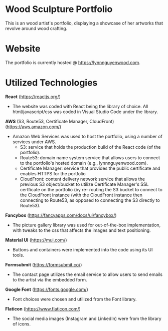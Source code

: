 # Wood Sculpture Portfolio
This is an wood artist's portfolio, displaying a showcase of her artworks that revolve around wood crafting.

# Website

The portfolio is currently hosted @ https://lynnnguyenwood.com.

# Utilized Technologies

**React** (https://reactjs.org/)
- The website was coded with React being the library of choice. All html/javascript/css was coded in Visual Studio Code under the library.

**AWS** (S3, Route53, Certificate Manager, CloudFront) (https://aws.amazon.com/)
- Amazon Web Services was used to host the portfolio, using a number of services under AWS.
  - S3: service that holds the production build of the React code (of the portfolio).
  - Route53: domain name system service that allows users to connect to the portfolio's hosted domain (e.g., lynnnguyenwood.com).
  - Certificate Manager: service that provides the public certificate and enables HTTPS for the portfolio
  - CloudFront: content delivery network service that allows the previous S3 object/bucket to utilize Certificate Manager's SSL certficate on the portfolio (by re-       routing the S3 bucket to connect to the CloudFront instance (with the CloudFront instance then connecting to Route53, as opposed to connecting the S3 directly to Route53).

**Fancybox** (https://fancyapps.com/docs/ui/fancybox/)
- The picture gallery library was used for out-of-the-box implementation, with tweaks to the css that affects the images and text positioning.

**Material UI** (https://mui.com/)
- Buttons and containers were implemented into the code using its UI tools. 

**Formsubmit** (https://formsubmit.co/)
- The contact page utilizes the email service to allow users to send emails to the artist via the embedded form.

**Google Font** (https://fonts.google.com/)
- Font choices were chosen and utilized from the Font library.

**Flaticon** (https://www.flaticon.com/)
- The social media images (Instagram and LinkedIn) were from the library of icons.


